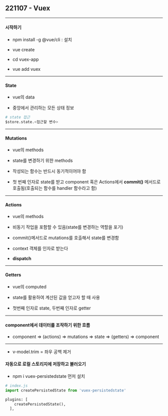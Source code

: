 ## 221107 - Vuex

---

#### 시작하기

- npm install -g @vue/cli : 설치

- vue create <vuex-app>

- cd vuex-app

- vue add vuex

---

#### State

- vue의 data

- 중앙에서 관리하는 모든 상태 정보

```python
# state 접근
$store.state.<접근할 변수>
```

---

#### Mutations

- vue의 methods

- state를 변경하기 위한 methods

- 작성되는 함수는 반드시 동기적이어야 함

- 첫 번째 인자로 state를 받고 component 혹은 Actions에서 **commit()** 메서드로 호출됨(호출되는 함수를 handler 함수라고 함)

---

#### Actions

- vue의 methods

- 비동기 작업을 포함할 수 있음(state를 변경하는 역할을 포기)

- commit()메서드로 mutations를 호출해서 state를 변경함

- context 객체를 인자로 받는다

- **dispatch**

---

#### Getters

- vue의 computed

- state를 활용하여 계산된 값을 얻고자 할 때 사용

- 첫번째 인자로 state, 두번째 인자로 getter

---

#### component에서 데이터를 조작하기 위한 흐름

- component => (actions) => mutations => state => (getters) => component

---

- v-model.trim = 좌우 공백 제거

#### 자동으로 로컬 스토리지에 저장하고 불러오기

- npm i vuex-persistedstate 먼저 설치

```python
# index.js
import createPersistedState from 'vuex-persistedstate'

plugins: [
    createPersistedState(),
  ],
```
